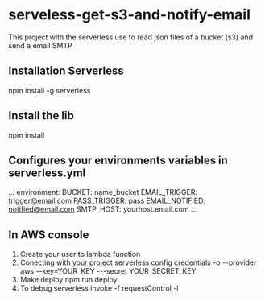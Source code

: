 # serveless-get-s3-and-notify-email
This project with the serverless use to read json files of a bucket (s3) and send a email SMTP

## Installation Serverless
npm install -g serverless

## Install the lib
npm install

## Configures your environments variables in serverless.yml
...
   environment:
      BUCKET: name_bucket
      EMAIL_TRIGGER: trigger@email.com
      PASS_TRIGGER: pass
      EMAIL_NOTIFIED: notified@email.com
      SMTP_HOST: yourhost.email.com
  ...
  
  ## In AWS console
  1. Create your user to lambda function
  2. Conecting with your project
    serverless config credentials -o --provider aws --key=YOUR_KEY ---secret YOUR_SECRET_KEY
  3. Make deploy
    npm run deploy
  4. To debug
    serverless invoke -f requestControl -l
